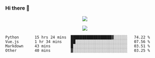 ### Hi there 👋

<!--
**SuuTTT/SuuTTT** is a ✨ _special_ ✨ repository because its `README.md` (this file) appears on your GitHub profile.

Here are some ideas to get you started:

- 🔭 I’m currently working on ...
- 🌱 I’m currently learning ...
- 👯 I’m looking to collaborate on ...
- 🤔 I’m looking for help with ...
- 💬 Ask me about ...
- 📫 How to reach me: ...
- 😄 Pronouns: ...
- ⚡ Fun fact: ...
-->

<div align='center'>
    <p align='center'>
        <img src='https://github-readme-stats.vercel.app/api?line_height=27&username=SuuTTT&show_icons=true&theme=solarized-light'/>
    </p>
</div>    
<div align='center'>  
    <p align='center'>
        <img src='https://github-readme-stats.vercel.app/api/wakatime?username=SuuTTT&theme=solarized-light'/>
    </p>
    
</div>  

<!--START_SECTION:waka-->

```text
Python       15 hrs 24 mins  ██████████████████▓░░░░░░   74.22 %
Vue.js       1 hr 34 mins    ██░░░░░░░░░░░░░░░░░░░░░░░   07.56 %
Markdown     43 mins         █░░░░░░░░░░░░░░░░░░░░░░░░   03.51 %
Other        40 mins         ▓░░░░░░░░░░░░░░░░░░░░░░░░   03.25 %
```

<!--END_SECTION:waka-->
